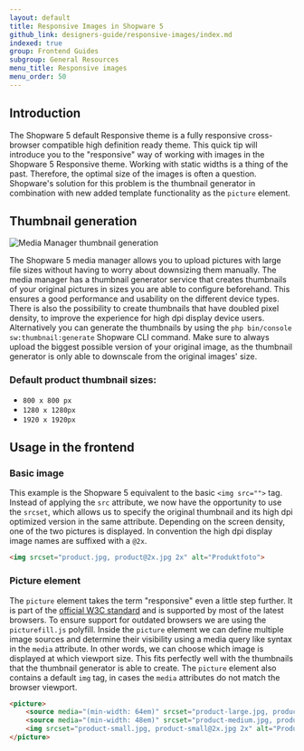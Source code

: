 ```yaml
---
layout: default
title: Responsive Images in Shopware 5
github_link: designers-guide/responsive-images/index.md
indexed: true
group: Frontend Guides
subgroup: General Resources
menu_title: Responsive images
menu_order: 50
---
```


<div class="toc-list"></div>

## Introduction

The Shopware 5 default Responsive theme is a fully responsive cross-browser compatible high definition ready theme. This quick tip will introduce you to the "responsive" way of working with images in the Shopware 5 Responsive theme. Working with static widths is a thing of the past. Therefore, the optimal size of the images is often a question. Shopware's solution for this problem is the thumbnail generator in combination with new added template functionality as the `picture` element.

## Thumbnail generation

![Media Manager thumbnail generation](media-manager.png)

The Shopware 5 media manager allows you to upload pictures with large file sizes without having to worry about downsizing them manually. The media manager has a thumbnail generator service that creates thumbnails of your original pictures in sizes you are able to configure beforehand. This ensures a good performance and usability on the different device types. There is also the possibility to create thumbnails that have doubled pixel density, to improve the experience for high dpi display device users. Alternatively you can generate the thumbnails by using the `php bin/console sw:thumbnail:generate` Shopware CLI command. Make sure to always upload the biggest possible version of your original image, as the thumbnail generator is only able to downscale from the original images' size.

### Default product thumbnail sizes:
+ `800 x 800 px`
+ `1280 x 1280px`
+ `1920 x 1920px`

## Usage in the frontend

### Basic image
This example is the Shopware 5 equivalent to the basic `<img src="">` tag. Instead of applying the `src` attribute, we now have the opportunity to use the `srcset`, which allows us to specify the original thumbnail and its high dpi optimized version in the same attribute. Depending on the screen density, one of the two pictures is displayed. In convention the high dpi display image names are suffixed with a `@2x`.

```html
<img srcset="product.jpg, product@2x.jpg 2x" alt="Produktfoto">
```

### Picture element
The `picture` element takes the term "responsive" even a little step further. It is part of the [official W3C standard](http://www.w3.org/html/wg/drafts/html/master/semantics.html#the-picture-element "W3C picture element specifications") and is supported by most of the latest browsers. To ensure support for outdated browsers we are using the `picturefill.js` polyfill. Inside the `picture` element we can define multiple image sources and determine their visibility using a media query like syntax in the `media` attribute. In other words, we can choose which image is displayed at which viewport size. This fits perfectly well with the thumbnails that the thumbnail generator is able to create. The `picture` element also contains a default `img` tag, in cases the `media` attributes do not match the browser viewport.

```html
<picture>
    <source media="(min-width: 64em)" srcset="product-large.jpg, product-large@2x.jpg 2px">
    <source media="(min-width: 48em)" srcset="product-medium.jpg, product-medium@2px.jpg 2px">
    <img srcset="product-small.jpg, product-small@2x.jpg 2x" alt="Produktfoto">
</picture>
```